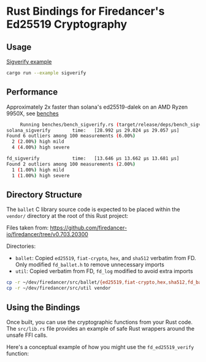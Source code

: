 # Rust Bindings for Firedancer's Ed25519 Cryptography

## Usage
[Sigverify example](./examples/sigverify.rs)
```bash
cargo run --example sigverify
```

## Performance
Approximately 2x faster than solana's ed25519-dalek on an AMD Ryzen 9950X, see [benches](./benches/bench_sigverify.rs)

```bash
     Running benches/bench_sigverify.rs (target/release/deps/bench_sigverify-e01361226af04f4a)
solana_sigverify        time:   [28.992 µs 29.024 µs 29.057 µs]
Found 6 outliers among 100 measurements (6.00%)
  2 (2.00%) high mild
  4 (4.00%) high severe

fd_sigverify            time:   [13.646 µs 13.662 µs 13.681 µs]
Found 2 outliers among 100 measurements (2.00%)
  1 (1.00%) high mild
  1 (1.00%) high severe

```

## Directory Structure

The `ballet` C library source code is expected to be placed within the `vendor/` directory at the root of this Rust project:

Files taken from:
https://github.com/firedancer-io/firedancer/tree/v0.703.20300

Directories:
- `ballet`: Copied `ed25519`, `fiat-crypto`, `hex`, and `sha512` verbatim from FD. Only modified `fd_ballet.h` to remove unnecessary imports
- `util`: Copied verbatim from FD, `fd_log` modified to avoid extra imports
```bash
cp -r ~/dev/firedancer/src/ballet/{ed25519,fiat-crypto,hex,sha512,fd_ballet.h,fd_ballet_base.h} vendor/ballet
cp -r ~/dev/firedancer/src/util vendor
```

## Using the Bindings

Once built, you can use the cryptographic functions from your Rust code. The `src/lib.rs` file provides an example of safe Rust wrappers around the unsafe FFI calls.

Here's a conceptual example of how you might use the `fd_ed25519_verify` function: